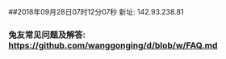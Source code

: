 ##2018年09月28日07时12分07秒 新址: 142.93.238.81
### 兔友常见问题及解答: https://github.com/wanggonging/d/blob/w/FAQ.md
